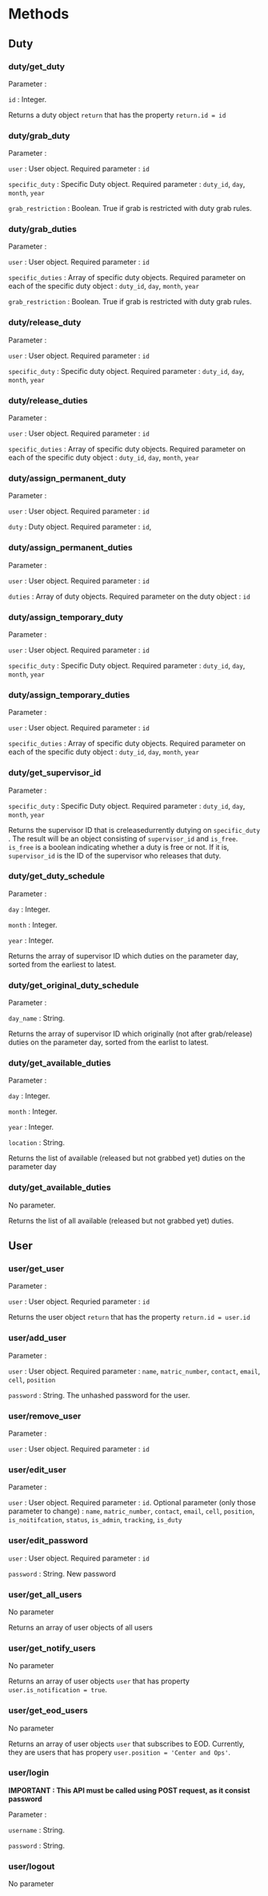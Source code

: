 # Methods

## Duty

### duty/get_duty

Parameter :

`id` : Integer.

Returns a duty object `return` that has the property `return.id = id`

### duty/grab_duty

Parameter :

`user` : User object. Required parameter : `id`

`specific_duty` : Specific Duty object. Required parameter : `duty_id`, `day`, `month`, `year`

`grab_restriction` : Boolean. True if grab is restricted with duty grab rules.

### duty/grab_duties

Parameter :

`user` : User object. Required parameter : `id`

`specific_duties` : Array of specific duty objects. Required parameter on each of the specific duty object : `duty_id`, `day`, `month`, `year`

`grab_restriction` : Boolean. True if grab is restricted with duty grab rules.

### duty/release_duty

Parameter :

`user` : User object. Required parameter : `id`

`specific_duty` : Specific duty object. Required parameter : `duty_id`, `day`, `month`, `year`

### duty/release_duties

Parameter : 

`user` : User object. Required parameter : `id`

`specific_duties` : Array of specific duty objects. Required parameter on each of the specific duty object : `duty_id`, `day`, `month`, `year`

### duty/assign_permanent_duty

Parameter : 

`user` : User object. Required parameter : `id`

`duty` : Duty object. Required parameter : `id`,

### duty/assign_permanent_duties

Parameter : 

`user` : User object. Required parameter : `id`

`duties` : Array of duty objects. Required parameter on the duty object : `id`

### duty/assign_temporary_duty

Parameter : 

`user` : User object. Required parameter : `id`

`specific_duty` : Specific Duty object. Required parameter : `duty_id`, `day`, `month`, `year`

### duty/assign_temporary_duties

Parameter : 

`user` : User object. Required parameter : `id`

`specific_duties` : Array of specific duty objects. Required parameter on each of the specific duty object : `duty_id`, `day`, `month`, `year`

### duty/get_supervisor_id

Parameter : 

`specific_duty` : Specific Duty object. Required parameter : `duty_id`, `day`, `month`, `year`

Returns the supervisor ID that is creleasedurrently dutying on `specific_duty `. The result will be an object consisting of `supervisor_id` and `is_free`. `is_free` is a boolean indicating whether a duty is free or not. If it is, `supervisor_id` is the ID of the supervisor who releases that duty.

### duty/get_duty_schedule

Parameter : 

`day` : Integer.

`month` : Integer.

`year` : Integer.

Returns the array of supervisor ID which duties on the parameter day, sorted from the earliest to latest.

### duty/get_original_duty_schedule

Parameter : 

`day_name` : String.

Returns the array of supervisor ID which originally (not after grab/release) duties on the parameter day, sorted from the earlist to latest.

### duty/get_available_duties

Parameter : 

`day` : Integer.

`month` : Integer.

`year` : Integer.

`location` : String.

Returns the list of available (released but not grabbed yet) duties on the parameter day

### duty/get_available_duties

No parameter.

Returns the list of all available (released but not grabbed yet) duties.






## User

### user/get_user

Parameter :

`user` : User object. Requried parameter : `id`

Returns the user object `return` that has the property `return.id = user.id`

### user/add_user

Parameter :

`user` : User object. Required parameter : `name`, `matric_number`, `contact`, `email`, `cell`, `position`

`password` : String. The unhashed password for the user.

### user/remove_user

Parameter :

`user` : User object. Required parameter : `id`

### user/edit_user

Parameter :

`user` : User object. Required parameter : `id`. Optional parameter (only those parameter to change) : `name`, `matric_number`, `contact`, `email`, `cell`, `position`, `is_noitifcation`, `status`, `is_admin`, `tracking`, `is_duty` 

### user/edit_password

`user` : User object. Required parameter : `id`

`password` : String. New password

### user/get_all_users

No parameter

Returns an array of user objects of all users

### user/get_notify_users

No parameter

Returns an array of user objects `user` that has property `user.is_notification = true`.

### user/get_eod_users

No parameter

Returns an array of user objects `user` that subscribes to EOD. Currently, they are users that has propery `user.position = 'Center and Ops'`.

### user/login

**IMPORTANT : This API must be called using POST request, as it consist password**

Parameter :

`username` : String.

`password` : String.

### user/logout

No parameter
